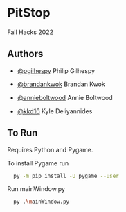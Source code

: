
# PitStop

Fall Hacks 2022




## Authors


- [@pgilhespy](https://www.github.com/pgilhespy) Philip Gilhespy

- [@brandankwok](https://www.github.com/brandankwok) Brandan Kwok

- [@annieboltwood](https://www.github.com/annieboltwood) Annie Boltwood

- [@kkd16](https://www.github.com/kkd16) Kyle Deliyannides



## To Run

Requires Python and Pygame.

To install Pygame run

```bash
  py -m pip install -U pygame --user
```

Run mainWindow.py
```bash
  py .\mainWindow.py
```
